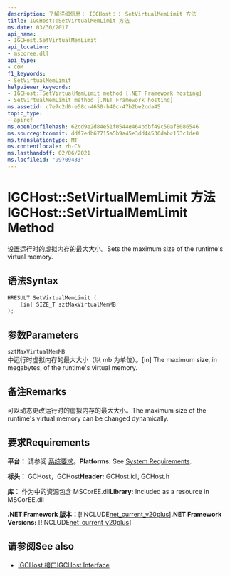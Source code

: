 ```yaml
---
description: 了解详细信息： IGCHost：： SetVirtualMemLimit 方法
title: IGCHost::SetVirtualMemLimit 方法
ms.date: 03/30/2017
api_name:
- IGCHost.SetVirtualMemLimit
api_location:
- mscoree.dll
api_type:
- COM
f1_keywords:
- SetVirtualMemLimit
helpviewer_keywords:
- IGCHost::SetVirtualMemLimit method [.NET Framework hosting]
- SetVirtualMemLimit method [.NET Framework hosting]
ms.assetid: c7e7c2d0-e58c-4650-b40c-47b2be2cda45
topic_type:
- apiref
ms.openlocfilehash: 62cd9e2d84e51f0544e464bdbf49c50af8086546
ms.sourcegitcommit: ddf7edb67715a5b9a45e3dd44536dabc153c1de0
ms.translationtype: MT
ms.contentlocale: zh-CN
ms.lasthandoff: 02/06/2021
ms.locfileid: "99709433"
---
```

# <a name="igchostsetvirtualmemlimit-method"></a><span data-ttu-id="bd94f-103">IGCHost::SetVirtualMemLimit 方法</span><span class="sxs-lookup"><span data-stu-id="bd94f-103">IGCHost::SetVirtualMemLimit Method</span></span>

<span data-ttu-id="bd94f-104">设置运行时的虚拟内存的最大大小。</span><span class="sxs-lookup"><span data-stu-id="bd94f-104">Sets the maximum size of the runtime's virtual memory.</span></span>  
  
## <a name="syntax"></a><span data-ttu-id="bd94f-105">语法</span><span class="sxs-lookup"><span data-stu-id="bd94f-105">Syntax</span></span>  
  
```cpp  
HRESULT SetVirtualMemLimit (  
    [in] SIZE_T sztMaxVirtualMemMB  
);  
```  
  
## <a name="parameters"></a><span data-ttu-id="bd94f-106">参数</span><span class="sxs-lookup"><span data-stu-id="bd94f-106">Parameters</span></span>  

 `sztMaxVirtualMemMB`  
 <span data-ttu-id="bd94f-107">中运行时虚拟内存的最大大小（以 mb 为单位）。</span><span class="sxs-lookup"><span data-stu-id="bd94f-107">[in] The maximum size, in megabytes, of the runtime's virtual memory.</span></span>  
  
## <a name="remarks"></a><span data-ttu-id="bd94f-108">备注</span><span class="sxs-lookup"><span data-stu-id="bd94f-108">Remarks</span></span>  

 <span data-ttu-id="bd94f-109">可以动态更改运行时的虚拟内存的最大大小。</span><span class="sxs-lookup"><span data-stu-id="bd94f-109">The maximum size of the runtime's virtual memory can be changed dynamically.</span></span>  
  
## <a name="requirements"></a><span data-ttu-id="bd94f-110">要求</span><span class="sxs-lookup"><span data-stu-id="bd94f-110">Requirements</span></span>  

 <span data-ttu-id="bd94f-111">**平台：** 请参阅 [系统要求](../../get-started/system-requirements.md)。</span><span class="sxs-lookup"><span data-stu-id="bd94f-111">**Platforms:** See [System Requirements](../../get-started/system-requirements.md).</span></span>  
  
 <span data-ttu-id="bd94f-112">**标头：** GCHost，GCHost</span><span class="sxs-lookup"><span data-stu-id="bd94f-112">**Header:** GCHost.idl, GCHost.h</span></span>  
  
 <span data-ttu-id="bd94f-113">**库：** 作为中的资源包含 MSCorEE.dll</span><span class="sxs-lookup"><span data-stu-id="bd94f-113">**Library:** Included as a resource in MSCorEE.dll</span></span>  
  
 <span data-ttu-id="bd94f-114">**.NET Framework 版本：**[!INCLUDE[net_current_v20plus](../../../../includes/net-current-v20plus-md.md)]</span><span class="sxs-lookup"><span data-stu-id="bd94f-114">**.NET Framework Versions:** [!INCLUDE[net_current_v20plus](../../../../includes/net-current-v20plus-md.md)]</span></span>  
  
## <a name="see-also"></a><span data-ttu-id="bd94f-115">请参阅</span><span class="sxs-lookup"><span data-stu-id="bd94f-115">See also</span></span>

- [<span data-ttu-id="bd94f-116">IGCHost 接口</span><span class="sxs-lookup"><span data-stu-id="bd94f-116">IGCHost Interface</span></span>](igchost-interface.md)
